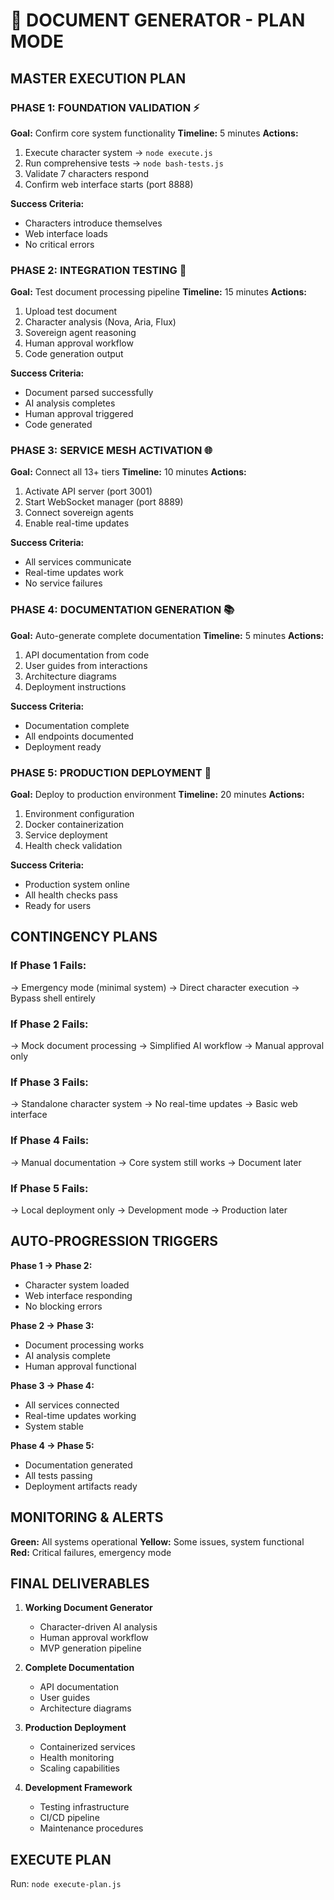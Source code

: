 # 🎯 DOCUMENT GENERATOR - PLAN MODE

## MASTER EXECUTION PLAN

### PHASE 1: FOUNDATION VALIDATION ⚡
**Goal:** Confirm core system functionality
**Timeline:** 5 minutes
**Actions:**
1. Execute character system → `node execute.js`
2. Run comprehensive tests → `node bash-tests.js`
3. Validate 7 characters respond
4. Confirm web interface starts (port 8888)

**Success Criteria:**
- Characters introduce themselves
- Web interface loads
- No critical errors

### PHASE 2: INTEGRATION TESTING 🔧
**Goal:** Test document processing pipeline
**Timeline:** 15 minutes
**Actions:**
1. Upload test document
2. Character analysis (Nova, Aria, Flux)
3. Sovereign agent reasoning
4. Human approval workflow
5. Code generation output

**Success Criteria:**
- Document parsed successfully
- AI analysis completes
- Human approval triggered
- Code generated

### PHASE 3: SERVICE MESH ACTIVATION 🌐
**Goal:** Connect all 13+ tiers
**Timeline:** 10 minutes
**Actions:**
1. Activate API server (port 3001)
2. Start WebSocket manager (port 8889)
3. Connect sovereign agents
4. Enable real-time updates

**Success Criteria:**
- All services communicate
- Real-time updates work
- No service failures

### PHASE 4: DOCUMENTATION GENERATION 📚
**Goal:** Auto-generate complete documentation
**Timeline:** 5 minutes
**Actions:**
1. API documentation from code
2. User guides from interactions
3. Architecture diagrams
4. Deployment instructions

**Success Criteria:**
- Documentation complete
- All endpoints documented
- Deployment ready

### PHASE 5: PRODUCTION DEPLOYMENT 🚀
**Goal:** Deploy to production environment
**Timeline:** 20 minutes
**Actions:**
1. Environment configuration
2. Docker containerization
3. Service deployment
4. Health check validation

**Success Criteria:**
- Production system online
- All health checks pass
- Ready for users

## CONTINGENCY PLANS

### If Phase 1 Fails:
→ Emergency mode (minimal system)
→ Direct character execution
→ Bypass shell entirely

### If Phase 2 Fails:
→ Mock document processing
→ Simplified AI workflow
→ Manual approval only

### If Phase 3 Fails:
→ Standalone character system
→ No real-time updates
→ Basic web interface

### If Phase 4 Fails:
→ Manual documentation
→ Core system still works
→ Document later

### If Phase 5 Fails:
→ Local deployment only
→ Development mode
→ Production later

## AUTO-PROGRESSION TRIGGERS

**Phase 1 → Phase 2:**
- Character system loaded
- Web interface responding
- No blocking errors

**Phase 2 → Phase 3:**
- Document processing works
- AI analysis complete
- Human approval functional

**Phase 3 → Phase 4:**
- All services connected
- Real-time updates working
- System stable

**Phase 4 → Phase 5:**
- Documentation generated
- All tests passing
- Deployment artifacts ready

## MONITORING & ALERTS

**Green:** All systems operational
**Yellow:** Some issues, system functional
**Red:** Critical failures, emergency mode

## FINAL DELIVERABLES

1. **Working Document Generator**
   - Character-driven AI analysis
   - Human approval workflow
   - MVP generation pipeline

2. **Complete Documentation**
   - API documentation
   - User guides
   - Architecture diagrams

3. **Production Deployment**
   - Containerized services
   - Health monitoring
   - Scaling capabilities

4. **Development Framework**
   - Testing infrastructure
   - CI/CD pipeline
   - Maintenance procedures

## EXECUTE PLAN
Run: `node execute-plan.js`